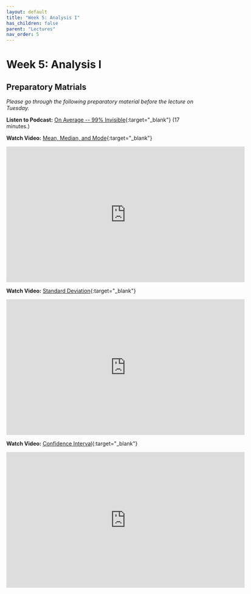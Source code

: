 ```yaml
---
layout: default
title: "Week 5: Analysis I"
has_children: false
parent: "Lectures"
nav_order: 5
---
```


# Week 5: Analysis I

## Preparatory Matrials

_Please go through the following preparatory material before the lecture on Tuesday._

**Listen to Podcast:** [On Average -- 99% Invisible](https://99percentinvisible.org/episode/on-average/){:target="\_blank"} (17 minutes.)

**Watch Video:** [Mean, Median, and Mode](https://youtu.be/k3aKKasOmIw?si=0g8P07lsA2vLemiJ){:target="\_blank"}

<iframe width="627" height="357" src="https://www.youtube.com/embed/k3aKKasOmIw?si=0g8P07lsA2vLemiJ" title="Mean, Median, and Mode | Khan Academy" frameborder="0" allow="accelerometer; autoplay; clipboard-write; encrypted-media; gyroscope; picture-in-picture; web-share" allowfullscreen></iframe>

**Watch Video:** [Standard Deviation](https://youtu.be/esskJJF8pCc?si=hsY2ZeGxFZwALJgm){:target="\_blank"}

<iframe width="627" height="357" src="https://www.youtube.com/embed/esskJJF8pCc?si=hsY2ZeGxFZwALJgm" title="Standard Deviation | DATAtab" frameborder="0" allow="accelerometer; autoplay; clipboard-write; encrypted-media; gyroscope; picture-in-picture; web-share" allowfullscreen></iframe>

**Watch Video:** [Confidence Interval](https://youtu.be/ENnlSlvQHO0?si=wIE5BTKVL-XKWHVQ){:target="\_blank"}

<iframe width="627" height="357" src="https://www.youtube.com/embed/ENnlSlvQHO0?si=wIE5BTKVL-XKWHVQ" title="YouTube video player" frameborder="0" allow="accelerometer; autoplay; clipboard-write; encrypted-media; gyroscope; picture-in-picture; web-share" allowfullscreen></iframe>
